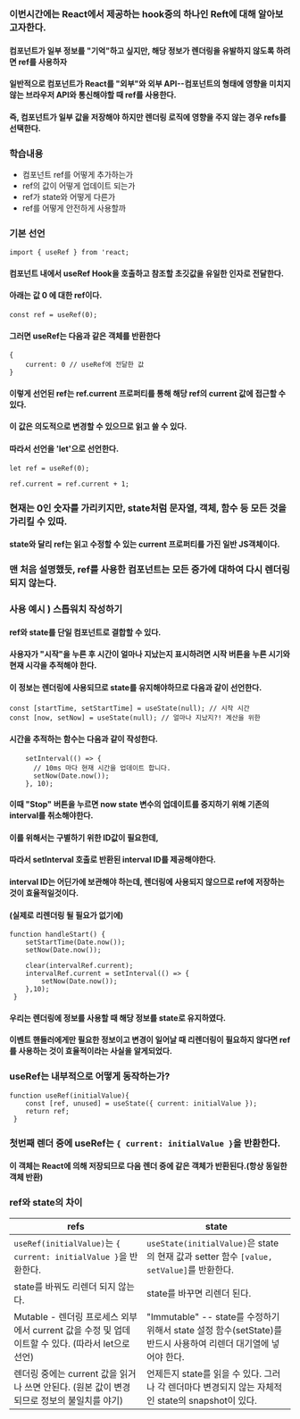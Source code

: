 ### 이번시간에는 React에서 제공하는 hook중의 하나인 Reft에 대해 알아보고자한다.

 

#### 컴포넌트가 일부 정보를 "기억"하고 싶지만, 해당 정보가 렌더링을 유발하지 않도록 하려면 ref를 사용하자

#### 일반적으로 컴포넌트가 React를 "외부"와 외부 API--컴포넌트의 형태에 영향을 미치지 않는 브라우저 API와 통신해야할 때 ref를 사용한다.

#### 즉, 컴포넌트가 일부 값을 저장해야 하지만 렌더링 로직에 영향을 주지 않는 경우 refs를 선택한다.

 

### 학습내용
- 컴포넌트 ref를 어떻게 추가하는가
- ref의 값이 어떻게 업데이트 되는가
- ref가 state와 어떻게 다른가
- ref를 어떻게 안전하게 사용할까
 

 

### 기본 선언
```import { useRef } from 'react;```
 

#### 컴포넌트 내에서 useRef Hook을 호출하고 참조할 초깃값을 유일한 인자로 전달한다.

#### 아래는 값 0 에 대한 ref이다.

```const ref = useRef(0);```
 

#### 그러면 useRef는 다음과 같은 객체를 반환한다

```
{
	current: 0 // useRef에 전달한 값
}
```
 

#### 이렇게 선언된 ref는 ref.current 프로퍼티를 통해 해당 ref의 current 값에 접근할 수 있다.

#### 이 값은 의도적으로 변경할 수 있으므로 읽고 쓸 수 있다. 

#### 따라서 선언을 'let'으로 선언한다.

```
let ref = useRef(0);

ref.current = ref.current + 1;
```

### 현재는 0인 숫자를 가리키지만, state처럼 문자열, 객체, 함수 등 모든 것을 가리킬 수 있따.

#### state와 달리 ref는 읽고 수정할 수 있는 current 프로퍼티를 가진 일반 JS객체이다.


### 맨 처음 설명했듯, ref를 사용한 컴포넌트는 모든 증가에 대하여 다시 렌더링 되지 않는다.

 

### 사용 예시 ) 스톱워치 작성하기
#### ref와 state를 단일 컴포넌트로 결합할 수 있다.

#### 사용자가 "시작"을 누른 후 시간이 얼마나 지났는지 표시하려면 시작 버튼을 누른 시기와 현재 시각을 추적해야 한다.

#### 이 정보는 렌더링에 사용되므로 state를 유지해야하므로 다음과 같이 선언한다.
```
const [startTime, setStartTime] = useState(null); // 시작 시간
const [now, setNow] = useState(null); // 얼마나 지났지?! 계산을 위한
 ```

#### 시간을 추적하는 함수는 다음과 같이 작성한다.
```
    setInterval(() => {
      // 10ms 마다 현재 시간을 업데이트 합니다. 
      setNow(Date.now());
    }, 10);
 ```

#### 이때 "Stop" 버튼을 누르면 now state 변수의 업데이트를 중지하기 위해 기존의 interval를 취소해야한다.

#### 이를 위해서는 구별하기 위한 ID값이 필요한데, 

#### 따라서 setInterval 호출로 반환된 interval ID를 제공해야한다.

#### interval ID는 어딘가에 보관해야 하는데, 렌더링에 사용되지 않으므로 ref에 저장하는 것이 효율적일것이다.

#### (실제로 리렌더링 될 필요가 없기에)

```
function handleStart() {
	setStartTime(Date.now());
    setNow(Date.now());
    
    clear(intervalRef.current);
    intervalRef.current = setInterval(() => {
    	setNow(Date.now());
    },10);
 }
 ```
#### 우리는 렌더링에 정보를 사용할 때 해당 정보를 state로 유지하였다.

#### 이벤트 핸들러에게만 필요한 정보이고 변경이 일어날 때 리렌더링이 필요하지 않다면 ref를 사용하는 것이 효율적이라는 사실을 알게되었다.

 

### useRef는 내부적으로 어떻게 동작하는가?
```
function useRef(initialValue){
	const [ref, unused] = useState({ current: initialValue });
    return ref;
 }
 ```
### 첫번째 렌더 중에 useRef는 `{ current: initialValue }`을 반환한다.

#### 이 객체는 React에 의해 저장되므로 다음 렌더 중에 같은 객체가 반환된다.(항상 동일한 객체 반환)

### ref와 state의 차이

|      refs       |                state                |
|------------------|-------------------------------------|
| `useRef(initialValue)`는 `{ current: initialValue }`을 반환한다. | `useState(initialValue)`은 state의 현재 값과 setter 함수 `[value, setValue]`를 반환한다. |
| state를 바꿔도 리렌더 되지 않는다. | state를 바꾸면 리렌더 된다. |
| Mutable - 렌더링 프로세스 외부에서 current 값을 수정 및 업데이트할 수 있다. (따라서 let으로 선언) | "Immutable" -- state를 수정하기 위해서 state 설정 함수(setState)를 반드시 사용하여 리렌더 대기열에 넣어야 한다. |
| 렌더링 중에는 current 값을 읽거나 쓰면 안된다. (원본 값이 변경되므로 정보의 불일치를 야기) | 언제든지 state를 읽을 수 있다. 그러나 각 렌더마다 변경되지 않는 자체적인 state의 snapshot이 있다. |
